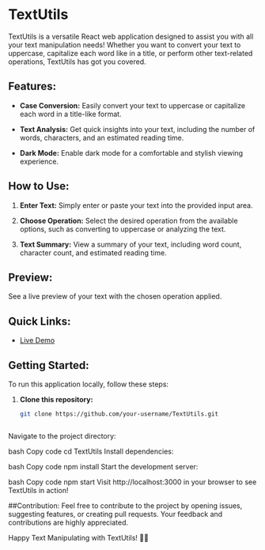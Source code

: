 # TextUtils

TextUtils is a versatile React web application designed to assist you with all your text manipulation needs! Whether you want to convert your text to uppercase, capitalize each word like in a title, or perform other text-related operations, TextUtils has got you covered.

## Features:

- **Case Conversion:** Easily convert your text to uppercase or capitalize each word in a title-like format.

- **Text Analysis:** Get quick insights into your text, including the number of words, characters, and an estimated reading time.

- **Dark Mode:** Enable dark mode for a comfortable and stylish viewing experience.

## How to Use:

1. **Enter Text:** Simply enter or paste your text into the provided input area.

2. **Choose Operation:** Select the desired operation from the available options, such as converting to uppercase or analyzing the text.

3. **Text Summary:** View a summary of your text, including word count, character count, and estimated reading time.

## Preview: 

See a live preview of your text with the chosen operation applied.

## Quick Links:

- [Live Demo](https://text-utils-converter-app.vercel.app/)


## Getting Started:

To run this application locally, follow these steps:

1. **Clone this repository:**

   ```bash
   git clone https://github.com/your-username/TextUtils.git



Navigate to the project directory:

bash
Copy code
cd TextUtils
Install dependencies:

bash
Copy code
npm install
Start the development server:

bash
Copy code
npm start
Visit http://localhost:3000 in your browser to see TextUtils in action!

##Contribution:
Feel free to contribute to the project by opening issues, suggesting features, or creating pull requests. Your feedback and contributions are highly appreciated.

Happy Text Manipulating with TextUtils! 🚀✨